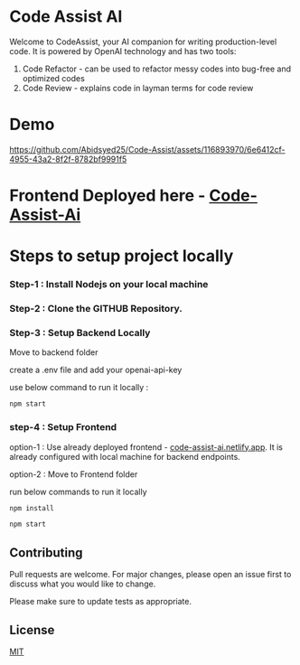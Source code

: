 # Code Assist AI
Welcome to CodeAssist, your AI companion for writing production-level code. It is powered by OpenAI technology and has two tools: 
1. Code Refactor - can be used to refactor messy codes into bug-free and optimized codes
2. Code Review - explains code in layman terms for code review

# Demo

https://github.com/Abidsyed25/Code-Assist/assets/116893970/6e6412cf-4955-43a2-8f2f-8782bf9991f5



# Frontend Deployed here - [Code-Assist-Ai](https://code-assist-ai.netlify.app/)

# Steps to setup project locally


### Step-1 : Install Nodejs on your local machine

### Step-2 : Clone the GITHUB Repository.

### Step-3 : Setup Backend Locally 

Move to backend folder

create a .env file and add your openai-api-key

use below command to run it locally : 

```bash
npm start
```

### step-4 : Setup Frontend 

option-1 : Use already deployed frontend - [code-assist-ai.netlify.app](https://code-assist-ai.netlify.app/). It is already configured with local machine for backend endpoints. 

option-2 : Move to Frontend folder

run below commands to run it locally


```bash
npm install
```

```bash
npm start
```


## Contributing

Pull requests are welcome. For major changes, please open an issue first
to discuss what you would like to change.

Please make sure to update tests as appropriate.

## License

[MIT](https://choosealicense.com/licenses/mit/)
